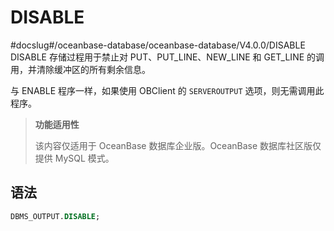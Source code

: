 DISABLE 
============================
#docslug#/oceanbase-database/oceanbase-database/V4.0.0/DISABLE
DISABLE 存储过程用于禁止对 PUT、PUT_LINE、NEW_LINE 和 GET_LINE 的调用，并清除缓冲区的所有剩余信息。

与 ENABLE 程序一样，如果使用 OBClient 的 `SERVEROUTPUT` 选项，则无需调用此程序。

>**功能适用性**
>
>该内容仅适用于 OceanBase 数据库企业版。OceanBase 数据库社区版仅提供 MySQL 模式。

语法 
-----------

```sql
DBMS_OUTPUT.DISABLE;
```


